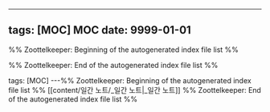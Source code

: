---

## tags: [MOC] MOC date: 9999-01-01



%% Zoottelkeeper: Beginning of the autogenerated index file list %%

%% Zoottelkeeper: End of the autogenerated index file list %%


tags: [MOC]
---%% Zoottelkeeper: Beginning of the autogenerated index file list  %%
 [[content/일간 노트/_일간 노트|_일간 노트]]
%% Zoottelkeeper: End of the autogenerated index file list  %%
